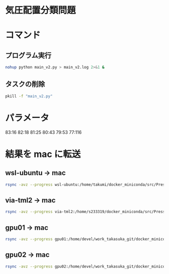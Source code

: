 # 気圧配置分類問題

# コマンド

## プログラム実行

```bash
nohup python main_v2.py > main_v2.log 2>&1 &
```

## タスクの削除

```bash
pkill -f "main_v2.py"
```

# パラメータ

83:16
82:18
81:25
80:43
79:53
77:116

# 結果を mac に転送

## wsl-ubuntu → mac

```bash
rsync -avz --progress wsl-ubuntu:/home/takumi/docker_miniconda/src/PressurePattern/results_v2 /Users/takumi0616/Develop/docker_miniconda/src/PressurePattern
```

## via-tml2 → mac

```bash
rsync -avz --progress via-tml2:/home/s233319/docker_miniconda/src/PressurePattern/results_v2 /Users/takumi0616/Develop/docker_miniconda/src/PressurePattern
```

## gpu01 → mac

```bash
rsync -avz --progress gpu01:/home/devel/work_takasuka_git/docker_miniconda/src/PressurePattern/results_v2 /Users/takumi0616/Develop/docker_miniconda/src/PressurePattern
```

## gpu02 → mac

```bash
rsync -avz --progress gpu02:/home/devel/work_takasuka_git/docker_miniconda/src/PressurePattern/results_v2 /Users/takumi0616/Develop/docker_miniconda/src/PressurePattern
```
